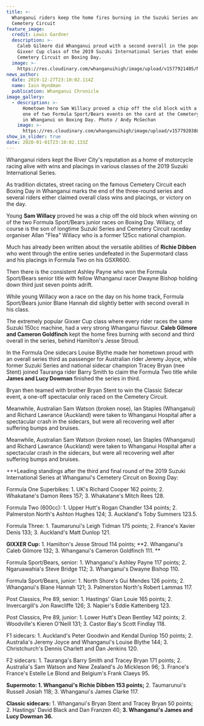 ```yaml
---
title: >-
  Whanganui riders keep the home fires burning in the Suzuki Series and on
  Cemetery Circuit 
feature_image:
  credit: Lewis Gardner
  description: >-
    Caleb Gilmore did Whanganui proud with a second overall in the popular
    Gixxer Cup class of the 2019 Suzuki International Series that ended on the
    Cemetery Circuit on Boxing Day.
  image: >-
    https://res.cloudinary.com/whanganuihigh/image/upload/v1577921405/News/Caleb_Gilmore_Chron_28.12.19.jpg
news_author:
  date: 2019-12-27T23:10:02.114Z
  name: Iain Hyndman
  publication: Whanganui Chronicle
image_gallery:
  - description: >-
      Hometown hero Sam Willacy proved a chip off the old block with a win in
      one of two Formula Sport/Bears events on the card at the Cemetery Circuit
      in Whanganui on Boxing Day. Photo / Andy McGechan
    image: >-
      https://res.cloudinary.com/whanganuihigh/image/upload/v1577920388/News/Sam_Willacy_Chron_28.12.19.jpg
show_in_slider: true
date: 2020-01-01T23:10:02.133Z
---
```

Whanganui riders kept the River City's reputation as a home of motorcycle racing alive with wins and placings in various classes of the 2019 Suzuki International Series.

As tradition dictates, street racing on the famous Cemetery Circuit each Boxing Day in Whanganui marks the end of the three-round series and several riders either claimed overall class wins and placings, or victory on the day.

Young **Sam Willacy** proved he was a chip off the old block when winning on of the two Formula Sport/Bears junior races on Boxing Day. Willacy, of course is the son of longtime Suzuki Series and Cemetery Circuit raceday organiser Allan "Flea" Willacy who is a former 125cc national champion.

Much has already been written about the versatile abilities of **Richie Dibben** who went through the entire series undefeated in the Supermotard class and his placings in Formula Two on his GSXR600.

Then there is the consistent Ashley Payne who won the Formula Sport/Bears senior title with fellow Whanganui racer Dwayne Bishop holding down third just seven points adrift.

While young Willacy won a race on the day on his home track, Formula Sport/Bears junior Blane Hannah did slightly better with second overall in his class.

The extremely popular Gixxer Cup class where every rider races the same Suzuki 150cc machine, had a very strong Whanganui flavour. **Caleb Gilmore and Cameron Goldfinch** kept the home fires burning with second and third overall in the series, behind Hamilton's Jesse Stroud.

In the Formula One sidecars Louise Blythe made her hometown proud with an overall series third as passenger for Australian rider Jeremy Joyce, while former Suzuki Series and national sidecar champion Tracey Bryan (nee Stent) joined Tauranga rider Barry Smith to claim the Formula Two title while **James and Lucy Dowman** finished the series in third. 

Bryan then teamed with brother Bryan Stent to win the Classic Sidecar event, a one-off spectacular only raced on the Cemetery Circuit.

Meanwhile, Australian Sam Watson (broken nose), Ian Staples (Whanganui) and Richard Lawrance (Auckland) were taken to Whanganui Hospital after a spectacular crash in the sidecars, but were all recovering well after suffering bumps and bruises.

Meanwhile, Australian Sam Watson (broken nose), Ian Staples (Whanganui) and Richard Lawrance (Auckland) were taken to Whanganui Hospital after a spectacular crash in the sidecars, but were all recovering well after suffering bumps and bruises.

+++Leading standings after the third and final round of the 2019 Suzuki International Series at Whanganui's Cemetery Circuit on Boxing Day:

Formula One Superbikes: 1. UK's Richard Cooper 162 points; 2. Whakatane's Damon Rees 157; 3. Whakatane's Mitch Rees 128.

Formula Two (600cc): 1. Upper Hutt's Rogan Chandler 134 points; 2. Palmerston North's Ashton Hughes 124; 3. Auckland's Toby Summers 123.5.

Formula Three: 1. Taumarunui's Leigh Tidman 175 points; 2. France's Xavier Denis 133; 3. Auckland's Matt Dunlop 121.

**GIXXER Cup:** 1. Hamilton's Jesse Stroud 114 points; **2. Whanganui's Caleb Gilmore 132; 3. Whanganui's Cameron Goldfinch 111.**

Formula Sport/Bears, senior: 1. Whanganui's Ashley Payne 117 points; 2. Ngaruawahia's Steve Bridge 112; 3. Whanganui's Dwayne Bishop 110.

Formula Sport/Bears, junior: 1. North Shore's Gui Mendes 126 points; 2. Whanganui's Blane Hannah 121; 3. Palmerston North's Robert Lammas 117.

Post Classics, Pre 89, senior: 1. Hastings' Gian Louie 165 points; 2. Invercargill's Jon Rawcliffe 126; 3. Napier's Eddie Kattenberg 123.

Post Classics, Pre 89, junior: 1. Lower Hutt's Dean Bentley 142 points; 2. Woodville's Kieren O'Neill 131; 3. Castor Bay's Scott Findlay 118.

F1 sidecars: 1. Auckland's Peter Goodwin and Kendal Dunlop 150 points; 2. Australia's Jeremy Joyce and Whanganui's Louise Blythe 144; 3. Christchurch's Dennis Charlett and Dan Jenkins 120.

F2 sidecars: 1. Tauranga's Barry Smith and Tracey Bryan 171 points; 2. Australia's Sam Watson and New Zealand's Jo Mickleson 96; 3. France's France's Estelle Le Blond and Belgium's Frank Claeys 95.

**Supermoto: 1. Whanganui's Richie Dibben 153 points;** 2. Taumarunui's Russell Josiah 118; 3. Whanganui's James Clarke 117.

**Classic sidecars:** 1. Whanganui's Bryan Stent and Tracey Bryan 50 points; 2. Hastings' David Black and Dan Franzen 40; **3. Whanganui's James and Lucy Dowman 36.**
